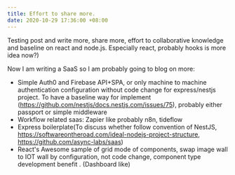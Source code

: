 ```yaml
---
title: Effort to share more.
date: 2020-10-29 17:36:00 +08:00
---
```


Testing post and write more, share more, effort to collaborative knowledge and baseline on react and node.js. Especially react, probably hooks is more idea now?)

Now I am writing a SaaS so I am probably going to blog on more:

- Simple Auth0 and Firebase API+SPA, or only machine to machine authentication configuration without code change for express/nestjs project. To have a baseline way for implement (https://github.com/nestjs/docs.nestjs.com/issues/75), probably either passport or simple middleware
- Workflow related saas: Zapier like probably n8n, tideflow
- Express boilerplate(To discuss whether follow convention of NestJS,  https://softwareontheroad.com/ideal-nodejs-project-structure, https://github.com/async-labs/saas)
- React's Awesome sample of grid mode of components, swap image wall to IOT wall by configuration, not code change, component type development benefit . (Dashboard like)
